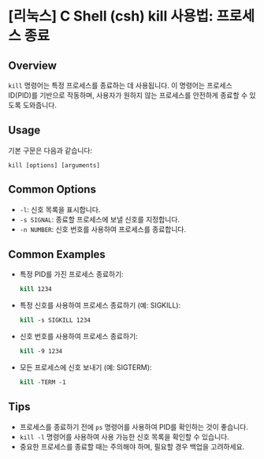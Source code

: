 # [리눅스] C Shell (csh) kill 사용법: 프로세스 종료

## Overview
`kill` 명령어는 특정 프로세스를 종료하는 데 사용됩니다. 이 명령어는 프로세스 ID(PID)를 기반으로 작동하며, 사용자가 원하지 않는 프로세스를 안전하게 종료할 수 있도록 도와줍니다.

## Usage
기본 구문은 다음과 같습니다:

```
kill [options] [arguments]
```

## Common Options
- `-l`: 신호 목록을 표시합니다.
- `-s SIGNAL`: 종료할 프로세스에 보낼 신호를 지정합니다.
- `-n NUMBER`: 신호 번호를 사용하여 프로세스를 종료합니다.

## Common Examples
- 특정 PID를 가진 프로세스 종료하기:
  ```csh
  kill 1234
  ```

- 특정 신호를 사용하여 프로세스 종료하기 (예: SIGKILL):
  ```csh
  kill -s SIGKILL 1234
  ```

- 신호 번호를 사용하여 프로세스 종료하기:
  ```csh
  kill -9 1234
  ```

- 모든 프로세스에 신호 보내기 (예: SIGTERM):
  ```csh
  kill -TERM -1
  ```

## Tips
- 프로세스를 종료하기 전에 `ps` 명령어를 사용하여 PID를 확인하는 것이 좋습니다.
- `kill -l` 명령어를 사용하여 사용 가능한 신호 목록을 확인할 수 있습니다.
- 중요한 프로세스를 종료할 때는 주의해야 하며, 필요할 경우 백업을 고려하세요.